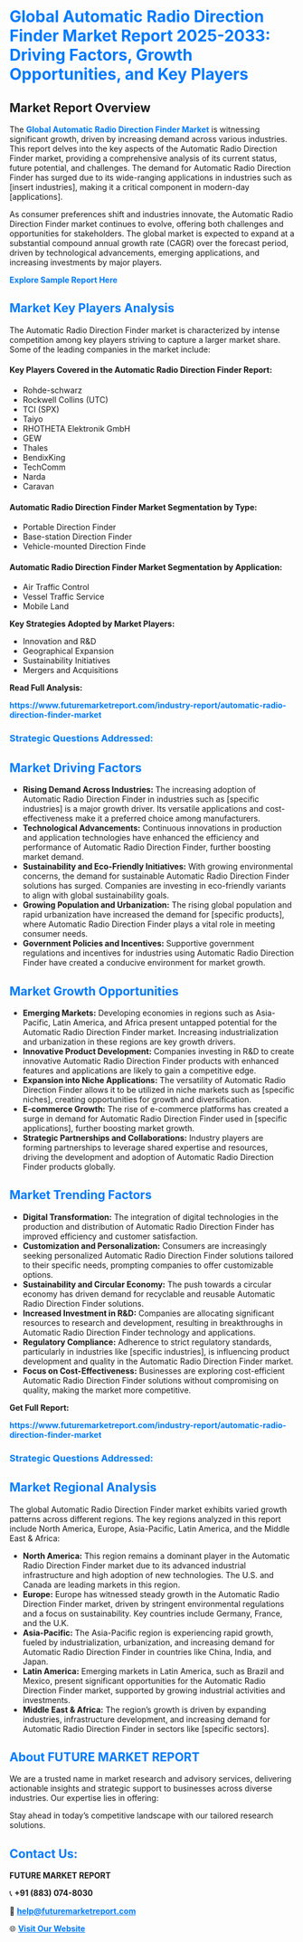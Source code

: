 <h1 style="color: #007BFF;">Global Automatic Radio Direction Finder Market Report 2025-2033: Driving Factors, Growth Opportunities, and Key Players</h1>

<section id="overview">
<h2>Market Report Overview</h2>
<p>The <a href="https://www.futuremarketreport.com/industry-report/automatic-radio-direction-finder-market" style="color: #007BFF; text-decoration: none;"><strong>Global Automatic Radio Direction Finder Market</strong></a> is witnessing significant growth, driven by increasing demand across various industries. This report delves into the key aspects of the Automatic Radio Direction Finder market, providing a comprehensive analysis of its current status, future potential, and challenges. The demand for Automatic Radio Direction Finder has surged due to its wide-ranging applications in industries such as [insert industries], making it a critical component in modern-day [applications].</p>
<p>As consumer preferences shift and industries innovate, the Automatic Radio Direction Finder market continues to evolve, offering both challenges and opportunities for stakeholders. The global market is expected to expand at a substantial compound annual growth rate (CAGR) over the forecast period, driven by technological advancements, emerging applications, and increasing investments by major players.</p>
</section>

<section id="overview">
<p><a href="https://www.futuremarketreport.com/request-sample/reportId=27974" style="color: #007BFF; text-decoration: none;"><strong>Explore Sample Report Here</strong></a></p>
</section>

<section id="key-players">
<h2 style="color: #007BFF;">Market Key Players Analysis</h2>
<p>The Automatic Radio Direction Finder market is characterized by intense competition among key players striving to capture a larger market share. Some of the leading companies in the market include:</p>
<h4>Key Players Covered in the Automatic Radio Direction Finder Report:</h4>
<ul><li>Rohde-schwarz</li><li>Rockwell Collins (UTC)</li><li>TCI (SPX)</li><li>Taiyo</li><li>RHOTHETA Elektronik GmbH</li><li>GEW</li><li>Thales</li><li>BendixKing</li><li>TechComm</li><li>Narda</li><li>Caravan</li></ul>
<h4>Automatic Radio Direction Finder Market Segmentation by Type:</h4>
<ul><li>Portable Direction Finder</li><li>Base-station Direction Finder</li><li>Vehicle-mounted Direction Finde</li></ul>

<h4>Automatic Radio Direction Finder Market Segmentation by Application:</h4>
<ul><li>Air Traffic Control</li><li>Vessel Traffic Service</li><li>Mobile Land</li></ul>
<p><strong>Key Strategies Adopted by Market Players:</strong></p>
<ul>
<li>Innovation and R&D</li>
<li>Geographical Expansion</li>
<li>Sustainability Initiatives</li>
<li>Mergers and Acquisitions</li>
</ul>
</section>

<section>
<p><strong>Read Full Analysis: </strong></p><a href="https://www.futuremarketreport.com/industry-report/automatic-radio-direction-finder-market" style="color: #007BFF; text-decoration: none;"><strong>https://www.futuremarketreport.com/industry-report/automatic-radio-direction-finder-market</strong></a>
<h3 style="color: #007BFF;">Strategic Questions Addressed:</h3>
</section>

<section id="driving-factors">
<h2 style="color: #007BFF;">Market Driving Factors</h2>
<ul>
<li><strong>Rising Demand Across Industries:</strong> The increasing adoption of Automatic Radio Direction Finder in industries such as [specific industries] is a major growth driver. Its versatile applications and cost-effectiveness make it a preferred choice among manufacturers.</li>
<li><strong>Technological Advancements:</strong> Continuous innovations in production and application technologies have enhanced the efficiency and performance of Automatic Radio Direction Finder, further boosting market demand.</li>
<li><strong>Sustainability and Eco-Friendly Initiatives:</strong> With growing environmental concerns, the demand for sustainable Automatic Radio Direction Finder solutions has surged. Companies are investing in eco-friendly variants to align with global sustainability goals.</li>
<li><strong>Growing Population and Urbanization:</strong> The rising global population and rapid urbanization have increased the demand for [specific products], where Automatic Radio Direction Finder plays a vital role in meeting consumer needs.</li>
<li><strong>Government Policies and Incentives:</strong> Supportive government regulations and incentives for industries using Automatic Radio Direction Finder have created a conducive environment for market growth.</li>
</ul>
</section>

<section id="growth-opportunities">
<h2 style="color: #007BFF;">Market Growth Opportunities</h2>
<ul>
<li><strong>Emerging Markets:</strong> Developing economies in regions such as Asia-Pacific, Latin America, and Africa present untapped potential for the Automatic Radio Direction Finder market. Increasing industrialization and urbanization in these regions are key growth drivers.</li>
<li><strong>Innovative Product Development:</strong> Companies investing in R&D to create innovative Automatic Radio Direction Finder products with enhanced features and applications are likely to gain a competitive edge.</li>
<li><strong>Expansion into Niche Applications:</strong> The versatility of Automatic Radio Direction Finder allows it to be utilized in niche markets such as [specific niches], creating opportunities for growth and diversification.</li>
<li><strong>E-commerce Growth:</strong> The rise of e-commerce platforms has created a surge in demand for Automatic Radio Direction Finder used in [specific applications], further boosting market growth.</li>
<li><strong>Strategic Partnerships and Collaborations:</strong> Industry players are forming partnerships to leverage shared expertise and resources, driving the development and adoption of Automatic Radio Direction Finder products globally.</li>
</ul>
</section>

<section id="trending-factors">
<h2 style="color: #007BFF;">Market Trending Factors</h2>
<ul>
<li><strong>Digital Transformation:</strong> The integration of digital technologies in the production and distribution of Automatic Radio Direction Finder has improved efficiency and customer satisfaction.</li>
<li><strong>Customization and Personalization:</strong> Consumers are increasingly seeking personalized Automatic Radio Direction Finder solutions tailored to their specific needs, prompting companies to offer customizable options.</li>
<li><strong>Sustainability and Circular Economy:</strong> The push towards a circular economy has driven demand for recyclable and reusable Automatic Radio Direction Finder solutions.</li>
<li><strong>Increased Investment in R&D:</strong> Companies are allocating significant resources to research and development, resulting in breakthroughs in Automatic Radio Direction Finder technology and applications.</li>
<li><strong>Regulatory Compliance:</strong> Adherence to strict regulatory standards, particularly in industries like [specific industries], is influencing product development and quality in the Automatic Radio Direction Finder market.</li>
<li><strong>Focus on Cost-Effectiveness:</strong> Businesses are exploring cost-efficient Automatic Radio Direction Finder solutions without compromising on quality, making the market more competitive.</li>
</ul>
</section>

<section>
<p><strong>Get Full Report: </strong></p><a href="https://www.futuremarketreport.com/industry-report/automatic-radio-direction-finder-market" style="color: #007BFF; text-decoration: none;"><strong>https://www.futuremarketreport.com/industry-report/automatic-radio-direction-finder-market</strong></a>
<h3 style="color: #007BFF;">Strategic Questions Addressed:</h3>
</section>


<section id="regional-analysis">
<h2 style="color: #007BFF;">Market Regional Analysis</h2>
<p>The global Automatic Radio Direction Finder market exhibits varied growth patterns across different regions. The key regions analyzed in this report include North America, Europe, Asia-Pacific, Latin America, and the Middle East & Africa:</p>
<ul>
<li><strong>North America:</strong> This region remains a dominant player in the Automatic Radio Direction Finder market due to its advanced industrial infrastructure and high adoption of new technologies. The U.S. and Canada are leading markets in this region.</li>
<li><strong>Europe:</strong> Europe has witnessed steady growth in the Automatic Radio Direction Finder market, driven by stringent environmental regulations and a focus on sustainability. Key countries include Germany, France, and the U.K.</li>
<li><strong>Asia-Pacific:</strong> The Asia-Pacific region is experiencing rapid growth, fueled by industrialization, urbanization, and increasing demand for Automatic Radio Direction Finder in countries like China, India, and Japan.</li>
<li><strong>Latin America:</strong> Emerging markets in Latin America, such as Brazil and Mexico, present significant opportunities for the Automatic Radio Direction Finder market, supported by growing industrial activities and investments.</li>
<li><strong>Middle East & Africa:</strong> The region’s growth is driven by expanding industries, infrastructure development, and increasing demand for Automatic Radio Direction Finder in sectors like [specific sectors].</li>
</ul>
</section>

<footer>
<h2 style="color: #007BFF;">About FUTURE MARKET REPORT</h2>
<p>We are a trusted name in market research and advisory services, delivering actionable insights and strategic support to businesses across diverse industries. Our expertise lies in offering:</p>

<p>Stay ahead in today’s competitive landscape with our tailored research solutions.</p>

<h2 style="color: #007BFF;">Contact Us:</h2>
<p><strong>FUTURE MARKET REPORT</strong></p>
<p>📞 <strong>+91 (883) 074-8030</strong></p>
<p>📧 <strong><a href="mailto:help@futuremarketreport.com" style="color: #007BFF;">help@futuremarketreport.com</a></strong></p>
<p>🌐 <strong><a href="https://www.futuremarketreport.com/" style="color: #007BFF;">Visit Our Website</a></strong></p>
</footer>